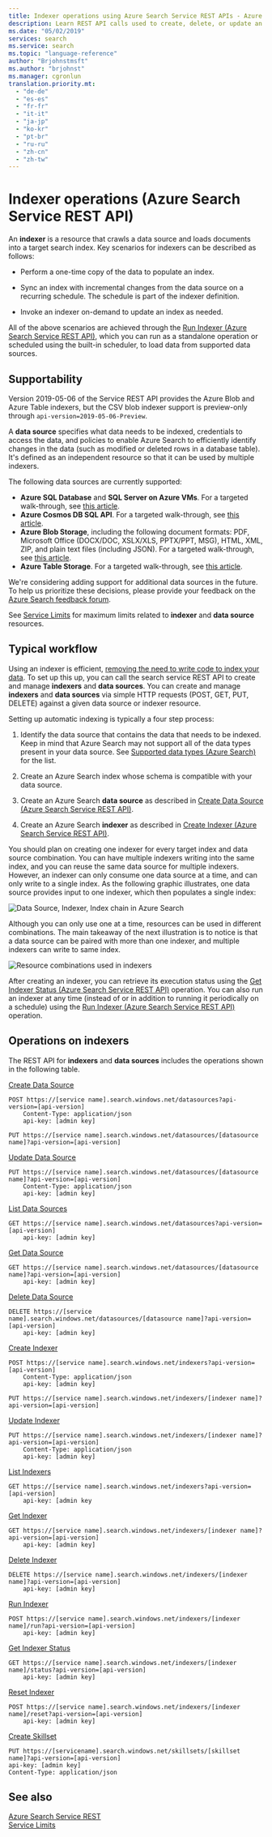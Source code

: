 ```yaml
---
title: Indexer operations using Azure Search Service REST APIs - Azure Search
description: Learn REST API calls used to create, delete, or update an Azure Search indexer used for crawling external data sources for searchable content.
ms.date: "05/02/2019"
services: search
ms.service: search
ms.topic: "language-reference"
author: "Brjohnstmsft"
ms.author: "brjohnst"
ms.manager: cgronlun
translation.priority.mt:
  - "de-de"
  - "es-es"
  - "fr-fr"
  - "it-it"
  - "ja-jp"
  - "ko-kr"
  - "pt-br"
  - "ru-ru"
  - "zh-cn"
  - "zh-tw"
---
```

# Indexer operations (Azure Search Service REST API)

 An **indexer** is a resource that crawls a data source and loads documents into a target search index. Key scenarios for indexers can be described as follows:  

-   Perform a one-time copy of the data to populate an index.  

-   Sync an index with incremental changes from the data source on a recurring schedule. The schedule is part of the indexer definition.  

-   Invoke an indexer on-demand to update an index as needed.  

 All of the above scenarios are achieved through the [Run Indexer &#40;Azure Search Service REST API&#41;](run-indexer.md), which you can run as a standalone operation or scheduled using the built-in scheduler, to load data from supported data sources.  

## Supportability

 Version 2019-05-06 of the Service REST API provides the Azure Blob and Azure Table indexers, but the CSV blob indexer support is preview-only through `api-version=2019-05-06-Preview`.

 A **data source** specifies what data needs to be indexed, credentials to access the data, and policies to enable Azure Search to efficiently identify changes in the data (such as modified or deleted rows in a database table). It's defined as an independent resource so that it can be used by multiple indexers.  

 The following data sources are currently supported:  

 - **Azure SQL Database** and **SQL Server on Azure VMs**. For a targeted walk-through, see [this article](https://azure.microsoft.com/documentation/articles/search-howto-connecting-azure-sql-database-to-azure-search-using-indexers/).
 - **Azure Cosmos DB SQL API**. For a targeted walk-through, see [this article](https://docs.microsoft.com/azure/search/search-howto-index-documentdb).
 - **Azure Blob Storage**, including the following document formats: PDF, Microsoft Office (DOCX/DOC, XSLX/XLS, PPTX/PPT, MSG), HTML, XML, ZIP, and plain text files (including JSON). For  a targeted walk-through, see [this article](https://azure.microsoft.com/documentation/articles/search-howto-indexing-azure-blob-storage).
 - **Azure Table Storage**. For a targeted walk-through, see [this article](https://azure.microsoft.com/documentation/articles/search-howto-indexing-azure-tables).

 We're considering adding support for additional data sources in the future. To help us prioritize these decisions, please provide your feedback on the [Azure Search feedback forum](https://feedback.azure.com/forums/263029-azure-search).  

 See [Service Limits](https://azure.microsoft.com/documentation/articles/search-limits-quotas-capacity/) for maximum limits related to **indexer** and **data source** resources.  

## Typical workflow  

Using an indexer is efficient, [removing the need to write code to index your data](https://azure.microsoft.com/en-in/blog/load-data-into-azure-search-with-zero-code-required/). To set up this up, you can call the search service REST API to create and manage **indexers** and **data sources**. You can create and manage **indexers** and **data sources** via simple HTTP requests (POST, GET, PUT, DELETE) against a given data source or indexer resource.  

 Setting up automatic indexing is typically a four step process:  

1.  Identify the data source that contains the data that needs to be indexed. Keep in mind that Azure Search may not support all of the data types present in your data source. See [Supported data types &#40;Azure Search&#41;](supported-data-types.md) for the list.  

2.  Create an Azure Search index whose schema is compatible with your data source.  

3.  Create an Azure Search **data source** as described in [Create Data Source &#40;Azure Search Service REST API&#41;](create-data-source.md).  

4.  Create an Azure Search **indexer** as described in [Create Indexer &#40;Azure Search Service REST API&#41;](create-indexer.md).  

 You should plan on creating one indexer for every target index and data source combination. You can have multiple indexers writing into the same index, and you can reuse the same data source for multiple indexers. However, an indexer can only consume one data source at a time, and can only write to a single index. As the following graphic illustrates, one data source provides input to one indexer, which then populates a single index:  

 ![Data Source, Indexer, Index chain in Azure Search](media/azsrch-ds-indxr-index.png "Azsrch-ds-indxr-index")  

 Although you can only use one at a time, resources can be used in different combinations. The main takeaway of the next illustration is to notice is that a data source can be paired with more than one indexer, and multiple indexers can write to same index.  

 ![Resource combinations used in indexers](media/azsrch-ds2-indexer3-index2.png "AzSrch-DS2-Indexer3-Index2")  

 After creating an indexer, you can retrieve its execution status using the [Get Indexer Status &#40;Azure Search Service REST API&#41;](get-indexer-status.md) operation. You can also run an indexer at any time (instead of or in addition to running it periodically on a schedule) using the [Run Indexer &#40;Azure Search Service REST API&#41;](run-indexer.md) operation.  

## Operations on indexers  
 The REST API for **indexers** and **data sources** includes the operations shown in the following table.  

 [Create Data Source](create-data-source.md)  

```http   
POST https://[service name].search.windows.net/datasources?api-version=[api-version]  
    Content-Type: application/json  
    api-key: [admin key]  
```  

```http   
PUT https://[service name].search.windows.net/datasources/[datasource name]?api-version=[api-version]  
```  

 [Update Data Source](update-data-source.md)  

```http   
PUT https://[service name].search.windows.net/datasources/[datasource name]?api-version=[api-version]  
    Content-Type: application/json  
    api-key: [admin key]  
```  

 [List Data Sources](list-data-sources.md)  

```http   
GET https://[service name].search.windows.net/datasources?api-version=[api-version]  
    api-key: [admin key]  
```  

 [Get Data Source](get-data-source.md)  

```http   
GET https://[service name].search.windows.net/datasources/[datasource name]?api-version=[api-version]  
    api-key: [admin key]  
```  

 [Delete Data Source](delete-data-source.md)  

```http   
DELETE https://[service name].search.windows.net/datasources/[datasource name]?api-version=[api-version]  
    api-key: [admin key]  
```  

 [Create Indexer](create-indexer.md)  

```http   
POST https://[service name].search.windows.net/indexers?api-version=[api-version]  
    Content-Type: application/json  
    api-key: [admin key]  
```  

```http   
PUT https://[service name].search.windows.net/indexers/[indexer name]?api-version=[api-version]  
```  

 [Update Indexer](update-indexer.md)  

```http   
PUT https://[service name].search.windows.net/indexers/[indexer name]?api-version=[api-version]  
    Content-Type: application/json  
    api-key: [admin key]  
```  

 [List Indexers](list-indexers.md)  

```http   
GET https://[service name].search.windows.net/indexers?api-version=[api-version]  
    api-key: [admin key  
```  

 [Get Indexer](get-indexer.md)  

```http   
GET https://[service name].search.windows.net/indexers/[indexer name]?api-version=[api-version]  
    api-key: [admin key]  
```  

 [Delete Indexer](delete-indexer.md)  

```http   
DELETE https://[service name].search.windows.net/indexers/[indexer name]?api-version=[api-version]  
    api-key: [admin key]  
```  

 [Run Indexer](run-indexer.md)  

```http   
POST https://[service name].search.windows.net/indexers/[indexer name]/run?api-version=[api-version]  
    api-key: [admin key]  
```  

 [Get Indexer Status](get-indexer-status.md)  

```http   
GET https://[service name].search.windows.net/indexers/[indexer name]/status?api-version=[api-version]  
    api-key: [admin key]  
```  

 [Reset Indexer](reset-indexer.md)  

```http   
POST https://[service name].search.windows.net/indexers/[indexer name]/reset?api-version=[api-version]  
    api-key: [admin key]  
```  

 [Create Skillset](create-skillset.md)  

```http  
PUT https://[servicename].search.windows.net/skillsets/[skillset name]?api-version=[api-version]  
api-key: [admin key]
Content-Type: application/json
```  

## See also  
 [Azure Search Service REST](index.md)   
 [Service Limits](https://azure.microsoft.com/documentation/articles/search-limits-quotas-capacity/)  
